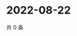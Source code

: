 # 2022-08-22

共 0 条

<!-- BEGIN WEIBO -->
<!-- 最后更新时间 Mon Aug 22 2022 19:13:48 GMT+0800 (China Standard Time) -->

<!-- END WEIBO -->
